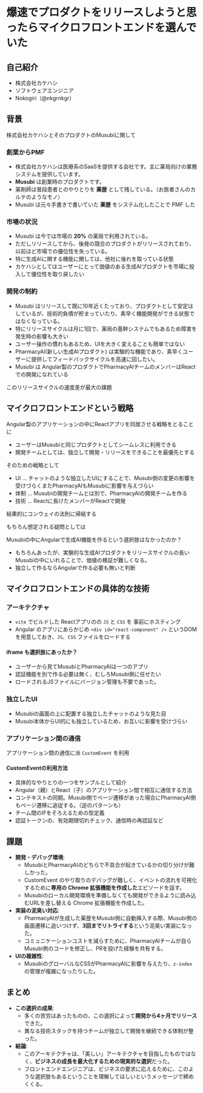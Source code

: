 # 爆速でプロダクトをリリースしようと思ったらマイクロフロントエンドを選んでいた

## 自己紹介

- 株式会社カケハシ
- ソフトウェアエンジニア
- Nokogiri（@nkgrnkgr）

## 背景

株式会社カケハシとそのプロダクトのMusubiに関して

### 創業からPMF

- 株式会社カケハシは医療系のSaaSを提供する会社です。主に薬局向けの業務システムを提供しています。
- **Musubi** は創業時のプロダクトです。
- 薬剤師は普段患者とのやりとりを **薬歴** として残している。（お医者さんのカルテのようなモノ）
- Musubi は元々手書きで書いていた **薬歴** をシステム化したことで PMF した

### 市場の状況

- Musubi は今では市場の **20%** の薬局で利用されている。
- ただしリリースしてから、後発の競合のプロダクトがリリースされており、以前ほど市場での優位性を失っている。
- 特に生成AIに関する機能に関しては、他社に後れを取っている状態
- カケハシとしてはユーザーにとって価値のある生成AIプロダクトを市場に投入して優位性を取り戻したい

### 開発の制約

- Musubi はリリースして既に10年近くたっており、プロダクトとして安定はしているが、技術的負債が貯まっていたり、素早く機能開発ができる状態ではなくなっている。
- 特にリリースサイクルは月に1回で、薬局の基幹システムでもあるため障害を発生時の影響も大きい
- ユーザー操作の慣れもあるため、UIを大きく変えることも簡単ではない
- PharmacyAI(新しい生成AIプロダクト) は実験的な機能であり、素早くユーザーに提供してフィードバックサイクルを高速に回したい。
- Musubi は Angular製のプロダクトでPharmacyAIチームのメンバーはReactでの開発になれている

このリリースサイクルの速度差が最大の課題

## マイクロフロントエンドという戦略

Angular製のアプリケーションの中にReactアプリを同居させる戦略をとることに

- ユーザーはMusubiと同じプロダクトとしてシームレスに利用できる
- 開発チームとしては、独立して開発・リリースをできることを最優先とする

そのための戦略として

- UI ... チャットのような独立したUIにすることで、Musubi側の変更の影響を受けづらくまたPharmacyAIもMusubiに影響を与えづらい
- 体制 ... Musubiの開発チームとは別で、PharmacyAIの開発チームを作る
- 技術 ... Reactに長けたメンバーがReactで開発

結果的にコンウェイの法則に帰結する


もちろん想定される疑問としては

Musubiの中にAngularで生成AI機能を作るという選択肢はなかったのか？
 - もちろんあったが、実験的な生成AIプロダクトをリリースサイクルの長いMusubiの中にいれることで、価値の検証が難しくなる。
 - 独立して作るならAngularで作る必要も無いと判断

## マイクロフロントエンドの具体的な技術

### アーキテクチャ

- `vite` でビルドした Reactアプリのの `JS` と `CSS` を 事前にホスティング
- Angular のアプリにあらかじめ `<div id="react-component" />` というDOMを用意しておき、`JS`、`CSS` ファイルをロードする

#### iframe も選択肢にあったか？

- ユーザーから見てMusubiとPharmacyAIは一つのアプリ
- 認証機能を別で作る必要は無く、むしろMusubi側に任せたい
- ロードされるJSファイルにバージョン管理も不要であった。

### 独立したUI

- Musubiの画面の上に配置する独立したチャットのような見た目
- Musubi本体からUI的にも独立しているため、お互いに影響を受けづらい

### アプリケーション間の通信

アプリケーション間の通信に派 `CustomEvent` を利用

#### CustomEventの利用方法

- 具体的なやりとりの一つをサンプルとして紹介
- Angular（親）とReact（子）のアプリケーション間で相互に通信する方法
- コンテキストの同期。Musubi側でページ遷移があった場合にPharmacyAI側もページ遷移に追従する。（逆のパターンも）
- チーム間のIFをそろえるための型定義
- 認証トークンの、有効期限切れチェック、通信時の再認証など

## 課題

- **開発・デバッグ環境**:
    - MusubiとPharmacyAIのどちらで不具合が起きているかの切り分けが難しかった。
    - CustomEvent のやり取りのデバッグが難しく、イベントの流れを可視化するために**専用の Chrome 拡張機能を作成した**エピソードを話す。
    - Musubiのローカル開発環境を準備しなくても開発ができるように読み込むURLを差し替える Chrome 拡張機能を作成した。
- **実装の泥臭い対応**:
    - PharmacyAIが生成した薬歴をMusubi側に自動挿入する際、Musubi側の画面遷移に追いつけず、**3回までリトライする**という泥臭い実装になった。
    - コミュニケーションコストを減らすために、PharmacyAIチームが自らMusubi側のコードを修正し、PRを投げた経験を共有する。
- **UIの複雑性**:
    - MusubiのグローバルなCSSがPharmacyAIに影響を与えたり、`z-index` の管理が複雑になったりした。

## まとめ

- **この選択の成果**:
    - 多くの苦労はあったものの、この選択によって**開発から4ヶ月でリリース**できた。
    - 異なる技術スタックを持つチームが独立して開発を継続できる体制が整った。
- **結論**:
    - このアーキテクチャは、「美しい」アーキテクチャを目指したものではなく、**ビジネスの成長を最大化するための現実的な選択**だった。
    - フロントエンドエンジニアは、ビジネスの要求に応えるために、このような選択肢もあるということを理解してほしいというメッセージで締めくくる。







